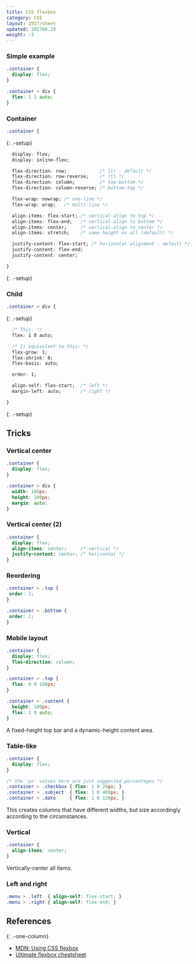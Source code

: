```yaml
---
title: CSS flexbox
category: CSS
layout: 2017/sheet
updated: 201708.29
weight: -3
---
```


### Simple example

```css
.container {
  display: flex;
}
```

```css
.container > div {
  flex: 1 1 auto;
}
```

### Container

```css
.container {
```
{: .-setup}

```css
  display: flex;
  display: inline-flex;
```

```css
  flex-direction: row;            /* ltr - default */
  flex-direction: row-reverse;    /* rtl */
  flex-direction: column;         /* top-bottom */
  flex-direction: column-reverse; /* bottom-top */
```

```css
  flex-wrap: nowrap; /* one-line */
  flex-wrap: wrap;   /* multi-line */
```

```css
  align-items: flex-start; /* vertical-align to top */
  align-items: flex-end;   /* vertical-align to bottom */
  align-items: center;     /* vertical-align to center */
  align-items: stretch;    /* same height on all (default) */
```

```css
  justify-content: flex-start; /* horizontal alignment - default */
  justify-content: flex-end;
  justify-content: center;
```

```css
}
```
{: .-setup}

### Child

```css
.container > div {
```
{: .-setup}

```css
  /* This: */
  flex: 1 0 auto;

  /* Is equivalent to this: */
  flex-grow: 1;
  flex-shrink: 0;
  flex-basis: auto;
```

```css
  order: 1;
```

```css
  align-self: flex-start;  /* left */
  margin-left: auto;       /* right */
```

```css
}
```
{: .-setup}


## Tricks

### Vertical center

```css
.container {
  display: flex;
}

.container > div {
  width: 100px;
  height: 100px;
  margin: auto;
}
```

### Vertical center (2)

```css
.container {
  display: flex;
  align-items: center;     /* vertical */
  justify-content: center; /* horizontal */
}
```

### Reordering

```css
.container > .top {
 order: 1;
}

.container > .bottom {
 order: 2;
}
```

### Mobile layout


```css
.container {
  display: flex;
  flex-direction: column;
}

.container > .top {
  flex: 0 0 100px;
}

.container > .content {
  height: 100px;
  flex: 1 0 auto;
}
```

A fixed-height top bar and a dynamic-height content area.

### Table-like

```css
.container {
  display: flex;
}

/* the 'px' values here are just suggested percentages */
.container > .checkbox { flex: 1 0 20px; }
.container > .subject  { flex: 1 0 400px; }
.container > .date     { flex: 1 0 120px; }
```

This creates columns that have different widths, but size accordingly according
to the circumstances.

### Vertical


```css
.container {
  align-items: center;
}
```

Vertically-center all items.

### Left and right

```css
.menu > .left  { align-self: flex-start; }
.menu > .right { align-self: flex-end; }
```

## References
{: .-one-column}

 * [MDN: Using CSS flexbox](https://developer.mozilla.org/en-US/docs/Web/Guide/CSS/Flexible_boxes)
 * [Ultimate flexbox cheatsheet](http://www.sketchingwithcss.com/samplechapter/cheatsheet.html)
